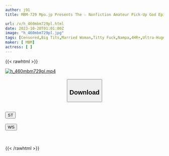 ```yaml
---
author: j91
title: MBM-729 Mpo.jp Presents The ☆ Nonfiction Amateur Pick-Up God Episode Best [Big Breasts Married Woman Edition] 12 People 4 Hours 2

url: /v/h_460mbm729pl.html
date: 2023-10-20T01:01:00Z
image: "h_460mbm729pl.jpg"
tags: [Censored,Big Tits,Married Woman,Titty Fuck,Nampa,4HR+,Ultra-Huge Tits	 ]
maker: [ MBM]
actress: [ ]
---
```



{{< rawhtml >}}

<div class="video" data-videoid="J9Y22Dlb3gujkaw">
    <a href="javascript:;">
        <img src="https://my.j91.asia/v/h_460mbm729pl.jpg" width="WIDTH" height="HEIGHT" alt="h_460mbm729pl.mp4" loading="lazy">
    </a>
</div>

<script type="text/javascript" src="https://j91.asia/asset/on-demand-st.js"></script>

<br>
  <link rel="stylesheet" href="https://j91.asia/asset/bs5.css">
  
  <center>
  <button class="btn btn-primary" type="button" data-bs-toggle="collapse" data-bs-target=".multi-collapse" aria-expanded="false" aria-controls="multiCollapseExample1 multiCollapseExample2"><h2>Download</h2></button></center>
</p>
<div class="row">
  <div class="col">
    <div class="collapse multi-collapse" id="multiCollapseExample1">
      <div class="card card-body">
	      	      <br>
<div class="buttons">  
<a href="https://streamtape.to/v/J9Y22Dlb3gujkaw"><button class="btn-hover color-3"><i class="fa fa-download"></i> ST</button></a></div>
    </div>
  </div>
</div>
  <div class="col">
    <div class="collapse multi-collapse" id="multiCollapseExample2">
      <div class="card card-body">
	      <br>
<div class="buttons">
    <a href="https://wolfstream.tv/wjubg86a2id5"><button class="btn-hover color-9"><i class="fa fa-download"></i> WS</button></a></div>
<br><br>
      </div>
    </div>
  </div>
</div>

{{< /rawhtml >}}